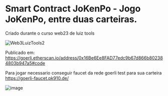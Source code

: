 # Smart Contract JoKenPo - Jogo JoKenPo, entre duas carteiras.
Criado durante o curso web23 de luiz tools

![Web3LuizTools2](https://github.com/Sillmann/jokenpo-blockchain-luiztoolsweb23/assets/58642347/010bdc02-ebf4-4b8a-bd89-529c0930be34)


Publicado em:
https://goerli.etherscan.io/address/0x16Be6Ee8FAD77edc9b67d866b802384803b947a5#code

Para jogar necessario conseguir faucet da rede goerli test para sua carteira
https://goerli-faucet.pk910.de/ 

![image](https://github.com/Sillmann/jokenpo-blockchain-luiztoolsweb23/assets/58642347/a28c518e-0bc1-41d1-9a06-41e9cd73c14f)

